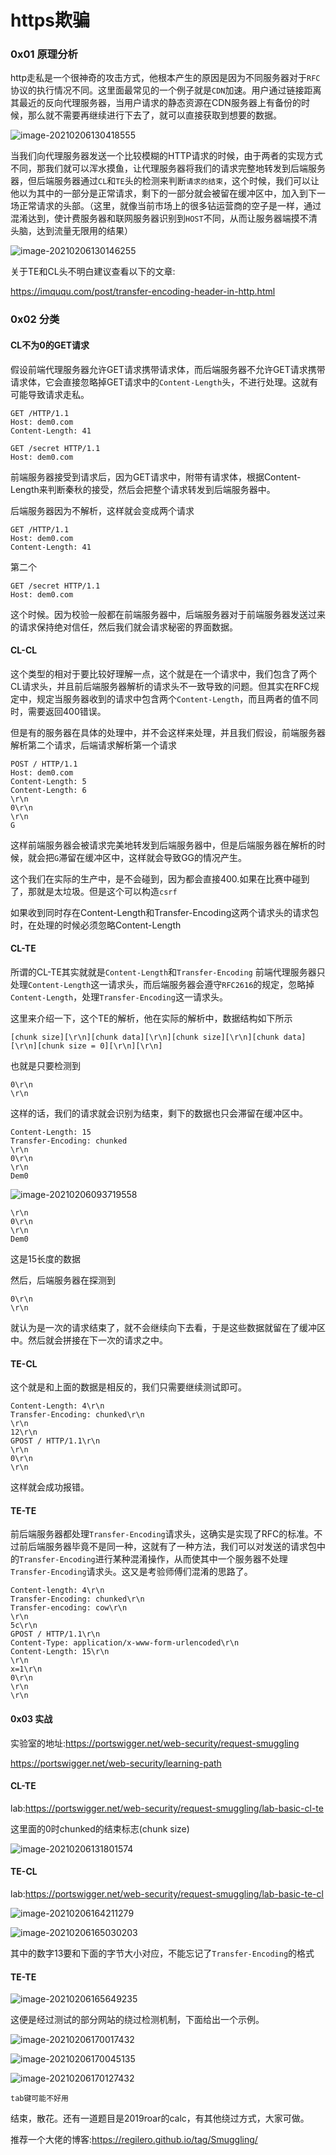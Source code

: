 # https欺骗

### 0x01 原理分析

http走私是一个很神奇的攻击方式，他根本产生的原因是因为不同服务器对于`RFC`协议的执行情况不同。这里面最常见的一个例子就是`CDN`加速。用户通过链接距离其最近的反向代理服务器，当用户请求的静态资源在CDN服务器上有备份的时候，那么就不需要再继续进行下去了，就可以直接获取到想要的数据。

![image-20210206130418555](https://i.loli.net/2021/02/06/ZICRsx8AzeHTXvQ.png)

当我们向代理服务器发送一个比较模糊的HTTP请求的时候，由于两者的实现方式不同，那我们就可以浑水摸鱼，让代理服务器将我们的请求完整地转发到后端服务器，但后端服务器通过`CL`和`TE`头的检测来判断`请求的结束`，这个时候，我们可以让他以为其中的一部分是正常请求，剩下的一部分就会被留在缓冲区中，加入到下一场正常请求的头部。（这里，就像当前市场上的很多钻运营商的空子是一样，通过混淆达到，使计费服务器和联网服务器识别到`HOST`不同，从而让服务器端摸不清头脑，达到流量无限用的结果）

![image-20210206130146255](https://i.loli.net/2021/02/06/nsbXE3iyqpoLIzB.png)

关于TE和CL头不明白建议查看以下的文章:

https://imququ.com/post/transfer-encoding-header-in-http.html

### 0x02 分类

#### CL不为0的GET请求

假设前端代理服务器允许GET请求携带请求体，而后端服务器不允许GET请求携带请求体，它会直接忽略掉GET请求中的`Content-Length`头，不进行处理。这就有可能导致请求走私。

```
GET /HTTP/1.1
Host: dem0.com
Content-Length: 41

GET /secret HTTP/1.1
Host: dem0.com

```

前端服务器接受到请求后，因为GET请求中，附带有请求体，根据Content-Length来判断秦秋的接受，然后会把整个请求转发到后端服务器中。

后端服务器因为不解析，这样就会变成两个请求

```
GET /HTTP/1.1
Host: dem0.com
Content-Length: 41

```

第二个

```
GET /secret HTTP/1.1
Host: dem0.com

```

这个时候。因为校验一般都在前端服务器中，后端服务器对于前端服务器发送过来的请求保持绝对信任，然后我们就会请求秘密的界面数据。

#### CL-CL

这个类型的相对于要比较好理解一点，这个就是在一个请求中，我们包含了两个CL请求头，并且前后端服务器解析的请求头不一致导致的问题。但其实在RFC规定中，规定当服务器收到的请求中包含两个`Content-Length`，而且两者的值不同时，需要返回400错误。

但是有的服务器在具体的处理中，并不会这样来处理，并且我们假设，前端服务器解析第二个请求，后端请求解析第一个请求

```
POST / HTTP/1.1
Host: dem0.com
Content-Length: 5
Content-Length: 6
\r\n
0\r\n
\r\n
G
```

这样前端服务器会被请求完美地转发到后端服务器中，但是后端服务器在解析的时候，就会把`G`滞留在缓冲区中，这样就会导致GG的情况产生。

这个我们在实际的生产中，是不会碰到，因为都会直接400.如果在比赛中碰到了，那就是太垃圾。但是这个可以构造`csrf`

如果收到同时存在Content-Length和Transfer-Encoding这两个请求头的请求包时，在处理的时候必须忽略Content-Length

#### CL-TE

所谓的CL-TE其实就就是`Content-Length`和`Transfer-Encoding` 前端代理服务器只处理`Content-Length`这一请求头，而后端服务器会遵守`RFC2616`的规定，忽略掉`Content-Length`，处理`Transfer-Encoding`这一请求头。

这里来介绍一下，这个TE的解析，他在实际的解析中，数据结构如下所示

```
[chunk size][\r\n][chunk data][\r\n][chunk size][\r\n][chunk data][\r\n][chunk size = 0][\r\n][\r\n]
```

也就是只要检测到

```
0\r\n
\r\n
```

这样的话，我们的请求就会识别为结束，剩下的数据也只会滞留在缓冲区中。

```
Content-Length: 15
Transfer-Encoding: chunked
\r\n
0\r\n
\r\n
Dem0
```

![image-20210206093719558](https://i.loli.net/2021/02/06/NmP5OBEnUqLflGT.png)

```
\r\n
0\r\n
\r\n
Dem0
```

这是15长度的数据

然后，后端服务器在探测到

```
0\r\n
\r\n
```

就认为是一次的请求结束了，就不会继续向下去看，于是这些数据就留在了缓冲区中。然后就会拼接在下一次的请求之中。

#### TE-CL

这个就是和上面的数据是相反的，我们只需要继续测试即可。

```
Content-Length: 4\r\n
Transfer-Encoding: chunked\r\n
\r\n
12\r\n
GPOST / HTTP/1.1\r\n
\r\n
0\r\n
\r\n
```

这样就会成功报错。

#### TE-TE

前后端服务器都处理`Transfer-Encoding`请求头，这确实是实现了RFC的标准。不过前后端服务器毕竟不是同一种，这就有了一种方法，我们可以对发送的请求包中的`Transfer-Encoding`进行某种混淆操作，从而使其中一个服务器不处理`Transfer-Encoding`请求头。这又是考验师傅们混淆的思路了。

```
Content-length: 4\r\n
Transfer-Encoding: chunked\r\n
Transfer-encoding: cow\r\n
\r\n
5c\r\n
GPOST / HTTP/1.1\r\n
Content-Type: application/x-www-form-urlencoded\r\n
Content-Length: 15\r\n
\r\n
x=1\r\n
0\r\n
\r\n
\r\n
```

#### 0x03 实战

实验室的地址:https://portswigger.net/web-security/request-smuggling

https://portswigger.net/web-security/learning-path

#### CL-TE

lab:https://portswigger.net/web-security/request-smuggling/lab-basic-cl-te

这里面的0时chunked的结束标志(chunk size)

![image-20210206131801574](https://i.loli.net/2021/02/06/TOfwQMRA6n9gdWL.png)

#### TE-CL

lab:https://portswigger.net/web-security/request-smuggling/lab-basic-te-cl

![image-20210206164211279](https://i.loli.net/2021/02/06/6wqBYa9etshyKAb.png)

![image-20210206165030203](https://i.loli.net/2021/02/06/LcVpdSZhomQGBJ5.png)

其中的数字13要和下面的字节大小对应，不能忘记了`Transfer-Encoding`的格式

#### TE-TE

![image-20210206165649235](https://i.loli.net/2021/02/06/Jd8nIAzw4CXga7s.png)

这便是经过测试的部分网站的绕过检测机制，下面给出一个示例。

![image-20210206170017432](https://i.loli.net/2021/02/06/s4oJ5UYLkcbK3EP.png)

![image-20210206170045135](https://i.loli.net/2021/02/06/qWH23ponNBmtrKG.png)

![image-20210206170127432](https://i.loli.net/2021/02/06/o6hK2IlbwcRGUSj.png)

```
tab键可能不好用
```

结束，散花。还有一道题目是2019roar的calc，有其他绕过方式，大家可做。

推荐一个大佬的博客:https://regilero.github.io/tag/Smuggling/

